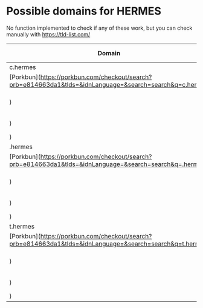 # Possible domains for HERMES

No function implemented to check if any of these work, but you can check manually with https://tld-list.com/

| Domain | Porkbun | NameCheap | Google Domains |
|---|---|---|---|
| c.hermes | [Porkbun](https://porkbun.com/checkout/search?prb=e814663da1&tlds=&idnLanguage=&search=search&q=c.hermes) | [Namecheap](https://www.namecheap.com/domains/registration/results/?domain=c.hermes) | [Google](https://domains.google.com/registrar/search?searchTerm=c.hermes) |
| .hermes | [Porkbun](https://porkbun.com/checkout/search?prb=e814663da1&tlds=&idnLanguage=&search=search&q=.hermes) | [Namecheap](https://www.namecheap.com/domains/registration/results/?domain=.hermes) | [Google](https://domains.google.com/registrar/search?searchTerm=.hermes) |
| t.hermes | [Porkbun](https://porkbun.com/checkout/search?prb=e814663da1&tlds=&idnLanguage=&search=search&q=t.hermes) | [Namecheap](https://www.namecheap.com/domains/registration/results/?domain=t.hermes) | [Google](https://domains.google.com/registrar/search?searchTerm=t.hermes) |
